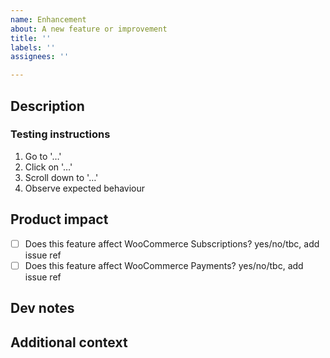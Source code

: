 ```yaml
---
name: Enhancement
about: A new feature or improvement
title: ''
labels: ''
assignees: ''

---
```


## Description
<!-- 
 A clear and concise description of what the new feature or improvement is. 
 Include images or screenshots to clarify the context.
 What are you trying to do – what's the wider flow?
 -->

### Testing instructions
<!-- If applicable, a list of instructions that will aid in confirming that the new feature or improvement is working as expected. -->

1. Go to '…'
2. Click on '…'
3. Scroll down to '…'
4. Observe expected behaviour


## Product impact
<!-- What product(s) is this feature intended for? -->

- [ ] Does this feature affect WooCommerce Subscriptions? yes/no/tbc, add issue ref
- [ ] Does this feature affect WooCommerce Payments? yes/no/tbc, add issue ref

## Dev notes
<!-- If applicable, additional technical or implementation details that will help when developing this feature or improvement. -->

## Additional context
<!-- Any additional context or details you think might be helpful. -->
<!-- Ticket numbers/links, P2s, project threads, etc. -->

